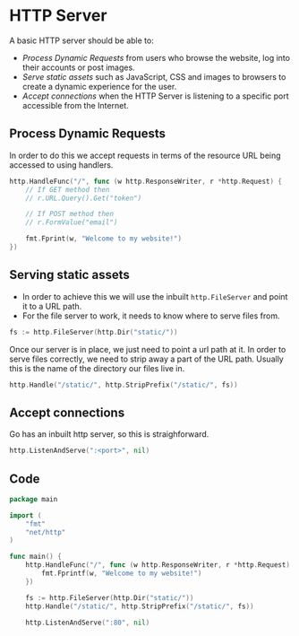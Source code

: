 # HTTP Server

A basic HTTP server should be able to:
- *Process Dynamic Requests* from users who browse the website, log into their accounts or post images.
- *Serve static assets* such as JavaScript, CSS and images to browsers to create a dynamic experience for the user.
- *Accept connections* when the HTTP Server is listening to a specific port accessible from the Internet.

## Process Dynamic Requests

In order to do this we accept requests in terms of the resource URL being accessed to using handlers.

```go
http.HandleFunc("/", func (w http.ResponseWriter, r *http.Request) {
    // If GET method then
    // r.URL.Query().Get("token")

    // If POST method then
    // r.FormValue("email")

    fmt.Fprint(w, "Welcome to my website!")
})
```

## Serving static assets

- In order to achieve this we will use the inbuilt `http.FileServer` and point it to a URL path.
- For the file server to work, it needs to know where to serve files from.

```go
fs := http.FileServer(http.Dir("static/"))
```

Once our server is in place, we just need to point a url path at it.
In order to serve files correctly, we need to strip away a part of the URL path.
Usually this is the name of the directory our files live in.
```go
http.Handle("/static/", http.StripPrefix("/static/", fs))
```

## Accept connections

Go has an inbuilt http server, so this is straighforward.

```go
http.ListenAndServe(":<port>", nil)
```

## Code

```go
package main

import (
    "fmt"
    "net/http"
)

func main() {
    http.HandleFunc("/", func (w http.ResponseWriter, r *http.Request) {
        fmt.Fprintf(w, "Welcome to my website!")
    })

    fs := http.FileServer(http.Dir("static/"))
    http.Handle("/static/", http.StripPrefix("/static/", fs))

    http.ListenAndServe(":80", nil)

```

